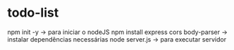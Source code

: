 # todo-list

npm init -y -> para iniciar o nodeJS
npm install express cors body-parser -> instalar dependências necessárias
node server.js -> para executar servidor

